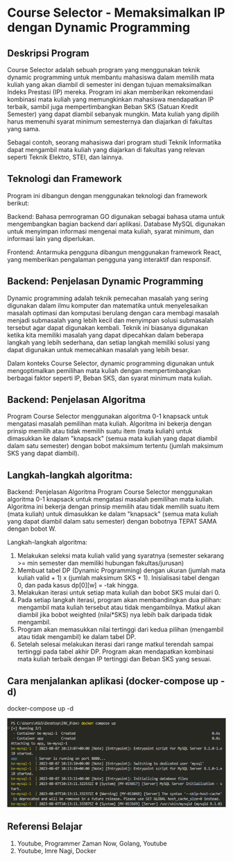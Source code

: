 # Course Selector - Memaksimalkan IP dengan Dynamic Programming
## Deskripsi Program
Course Selector adalah sebuah program yang menggunakan teknik dynamic programming untuk membantu mahasiswa dalam memilih mata kuliah yang akan diambil di semester ini dengan tujuan memaksimalkan Indeks Prestasi (IP) mereka. Program ini akan memberikan rekomendasi kombinasi mata kuliah yang memungkinkan mahasiswa mendapatkan IP terbaik, sambil juga mempertimbangkan Beban SKS (Satuan Kredit Semester) yang dapat diambil sebanyak mungkin. Mata kuliah yang dipilih harus memenuhi syarat minimum semesternya dan diajarkan di fakultas yang sama.

Sebagai contoh, seorang mahasiswa dari program studi Teknik Informatika dapat mengambil mata kuliah yang diajarkan di fakultas yang relevan seperti Teknik Elektro, STEI, dan lainnya.

## Teknologi dan Framework
Program ini dibangun dengan menggunakan teknologi dan framework berikut:

Backend: Bahasa pemrograman GO digunakan sebagai bahasa utama untuk mengembangkan bagian backend dari aplikasi. Database MySQL digunakan untuk menyimpan informasi mengenai mata kuliah, syarat minimum, dan informasi lain yang diperlukan.

Frontend: Antarmuka pengguna dibangun menggunakan framework React, yang memberikan pengalaman pengguna yang interaktif dan responsif.

## Backend: Penjelasan Dynamic Programming
Dynamic programming adalah teknik pemecahan masalah yang sering digunakan dalam ilmu komputer dan matematika untuk menyelesaikan masalah optimasi dan komputasi berulang dengan cara membagi masalah menjadi submasalah yang lebih kecil dan menyimpan solusi submasalah tersebut agar dapat digunakan kembali. Teknik ini biasanya digunakan ketika kita memiliki masalah yang dapat dipecahkan dalam beberapa langkah yang lebih sederhana, dan setiap langkah memiliki solusi yang dapat digunakan untuk memecahkan masalah yang lebih besar.

Dalam konteks Course Selector, dynamic programming digunakan untuk mengoptimalkan pemilihan mata kuliah dengan mempertimbangkan berbagai faktor seperti IP, Beban SKS, dan syarat minimum mata kuliah.

## Backend: Penjelasan Algoritma
Program Course Selector menggunakan algoritma 0-1 knapsack untuk mengatasi masalah pemilihan mata kuliah. Algoritma ini bekerja dengan prinsip memilih atau tidak memilih suatu item (mata kuliah) untuk dimasukkan ke dalam "knapsack" (semua mata kuliah yang dapat diambil dalam satu semester) dengan bobot maksimum tertentu (jumlah maksimum SKS yang dapat diambil).

## Langkah-langkah algoritma:
Backend: Penjelasan Algoritma
Program Course Selector menggunakan algoritma 0-1 knapsack untuk mengatasi masalah pemilihan mata kuliah. Algoritma ini bekerja dengan prinsip memilih atau tidak memilih suatu item (mata kuliah) untuk dimasukkan ke dalam "knapsack" (semua mata kuliah yang dapat diambil dalam satu semester) dengan bobotnya TEPAT SAMA dengan bobot W.

Langkah-langkah algoritma:
1. Melakukan seleksi mata kuliah valid yang syaratnya (semester sekarang >= min semester dan memiliki hubungan fakultas/jurusan)
2. Membuat tabel DP (Dynamic Programming) dengan ukuran (jumlah mata kuliah valid + 1) x (jumlah maksimum SKS + 1). Inisialisasi tabel dengan 0, dan pada kasus dp[0][w] = -tak hingga.
3. Melakukan iterasi untuk setiap mata kuliah dan bobot SKS mulai dari 0.
4. Pada setiap langkah iterasi, program akan membandingkan dua pilihan: mengambil mata kuliah tersebut atau tidak mengambilnya. Matkul akan diambil jika bobot weighted (nilai*SKS) nya lebih baik daripada tidak mengambil. 
5. Program akan memasukkan nilai tertinggi dari kedua pilihan (mengambil atau tidak mengambil) ke dalam tabel DP.
6. Setelah selesai melakukan iterasi dari range matkul terendah sampai tertinggi pada tabel akhir DP. Program akan mendapatkan kombinasi mata kuliah terbaik dengan IP tertinggi dan Beban SKS yang sesuai.

## Cara menjalankan aplikasi (docker-compose up -d)
docker-compose up -d

![Docker](image.png)
## Referensi Belajar
1. Youtube, Programmer Zaman Now, Golang, Youtube
2. Youtube, Imre Nagi, Docker
